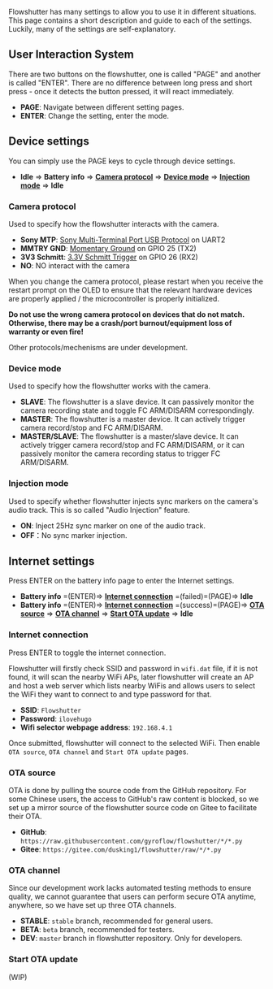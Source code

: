 Flowshutter has many settings to allow you to use it in different situations. This page contains a short description and guide to each of the settings. Luckily, many of the settings are self-explanatory.

## User Interaction System

There are two buttons on the flowshutter, one is called "PAGE" and another is called "ENTER". There are no difference between long press and short press - once it detects the button pressed, it will react immediately.

- **PAGE**: Navigate between different setting pages.
- **ENTER**: Change the setting, enter the mode.

## Device settings

You can simply use the PAGE keys to cycle through device settings.

- **Idle** => **Battery info** => **[Camera protocol](#camera-protocol)** => **[Device mode](#device-mode)** => **[Injection mode](#injection-mode)** => **Idle**

### Camera protocol

Used to specify how the flowshutter interacts with the camera.

- **Sony MTP**: [Sony Multi-Terminal Port USB Protocol](clist.md#sony-multi-terminal-protocol) on UART2
- **MMTRY GND**: [Momentary Ground](clist.md#momentary-ground) on GPIO 25 (TX2)
- **3V3 Schmitt**: [3.3V Schmitt Trigger](clist.md#33v-schmitt-trigger) on GPIO 26 (RX2)
- **NO**: NO interact with the camera

When you change the camera protocol, please restart when you receive the restart prompt on the OLED to ensure that the relevant hardware devices are properly applied / the microcontroller is properly initialized.

**Do not use the wrong camera protocol on devices that do not match. Otherwise, there may be a crash/port burnout/equipment loss of warranty or even fire!**

Other protocols/mechenisms are under development.

### Device mode

Used to specify how the flowshutter works with the camera.

- **SLAVE**: The flowshutter is a slave device. It can passively monitor the camera recording state and toggle FC ARM/DISARM correspondingly.
- **MASTER**: The flowshutter is a master device. It can actively trigger camera record/stop and FC ARM/DISARM.
- **MASTER/SLAVE**: The flowshutter is a master/slave device. It can actively trigger camera record/stop and FC ARM/DISARM, or it can passively monitor the camera recording status to trigger FC ARM/DISARM.

### Injection mode

Used to specify whether flowshutter injects sync markers on the camera's audio track. This is so called "Audio Injection" feature.

- **ON**: Inject 25Hz sync marker on one of the audio track.
- **OFF**：No sync marker injection.

## Internet settings

Press ENTER on the battery info page to enter the Internet settings.

- **Battery info** =(ENTER)=> **[Internet connection](#internet-connection)** =(failed)=(PAGE)=> **Idle**
- **Battery info** =(ENTER)=> **[Internet connection](#internet-connection)** =(success)=(PAGE)=> **[OTA source](#ota-source)** => **[OTA channel](#ota-channel)** => **[Start OTA update](#start-ota-update)** => **Idle**

### Internet connection

Press ENTER to toggle the internet connection.

Flowshutter will firstly check SSID and password in `wifi.dat` file, if it is not found, it will scan the nearby WiFi APs, later flowshutter will create an AP and host a web server which lists nearby WiFis and allows users to select the WiFi they want to connect to and type password for that.

- **SSID**: `Flowshutter`
- **Password**: `ilovehugo`
- **Wifi selector webpage address**: `192.168.4.1`

Once submitted, flowshutter will connect to the selected WiFi. Then enable `OTA source`, `OTA channel` and `Start OTA update` pages.

### OTA source

OTA is done by pulling the source code from the GitHub repository. For some Chinese users, the access to GitHub's raw content is blocked, so we set up a mirror source of the flowshutter source code on Gitee to facilitate their OTA.

- **GitHub**: `https://raw.githubusercontent.com/gyroflow/flowshutter/*/*.py`
- **Gitee**: `https://gitee.com/dusking1/flowshutter/raw/*/*.py`

### OTA channel

Since our development work lacks automated testing methods to ensure quality, we cannot guarantee that users can perform secure OTA anytime, anywhere, so we have set up three OTA channels.

- **STABLE**: `stable` branch, recommended for general users.
- **BETA**: `beta` branch, recommended for testers.
- **DEV**: `master` branch in flowshutter repository. Only for developers.

### Start OTA update

(WIP)
